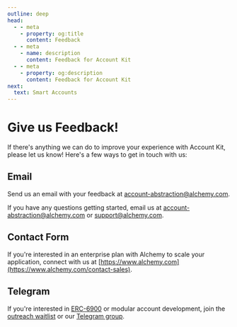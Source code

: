```yaml
---
outline: deep
head:
  - - meta
    - property: og:title
      content: Feedback
  - - meta
    - name: description
      content: Feedback for Account Kit
  - - meta
    - property: og:description
      content: Feedback for Account Kit
next:
  text: Smart Accounts
---
```


# Give us Feedback!

If there's anything we can do to improve your experience with Account Kit, please let us know! Here's a few ways to get in touch with us:

## Email

Send us an email with your feedback at [account-abstraction@alchemy.com](mailto:account-abstraction@alchemy.com).

If you have any questions getting started, email us at [account-abstraction@alchemy.com](mailto:account-abstraction@alchemy.com) or [support@alchemy.com](mailto:support@alchemy.com).

## Contact Form

If you're interested in an enterprise plan with Alchemy to scale your application, connect with us at [https://www.alchemy.com](https://www.alchemy.com/contact-sales).

## Telegram

If you're interested in [ERC-6900](https://eips.ethereum.org/EIPS/eip-6900) or modular account development, join the [outreach waitlist](https://docs.google.com/forms/d/1Z3wFRiMoEKoo8FJFrymVEOzrbKQXjSnYhm_hKKDnooE/edit) or our [Telegram group](https://t.me/+KfB9WuhKDgk5YzIx).
